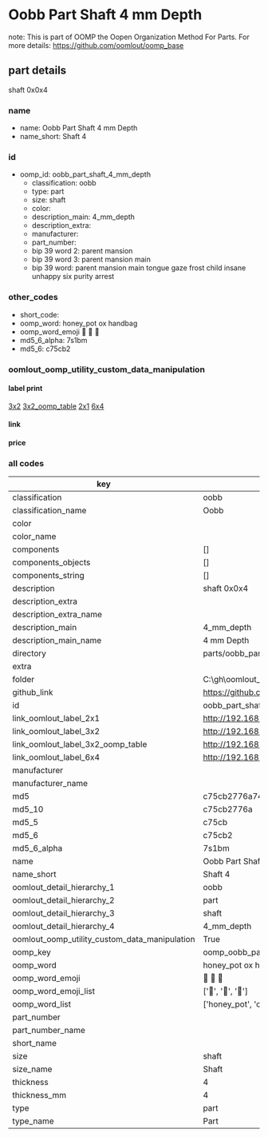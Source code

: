# Oobb Part Shaft 4 mm Depth  

note: This is part of OOMP the Oopen Organization Method For Parts. For more details: https://github.com/oomlout/oomp_base

##  part details
  



shaft 0x0x4



### name
* name: Oobb Part Shaft 4 mm Depth
* name_short: Shaft 4 
### id
* oomp_id: oobb_part_shaft_4_mm_depth
  * classification: oobb
  * type: part
  * size: shaft
  * color: 
  * description_main: 4_mm_depth
  * description_extra: 
  * manufacturer: 
  * part_number: 
  * bip 39 word 2: parent mansion
  * bip 39 word 3: parent mansion main
  * bip 39 word: parent mansion main tongue gaze frost child insane unhappy six purity arrest

### other_codes
* short_code: 
* oomp_word: honey_pot ox handbag
* oomp_word_emoji :honey_pot: :ox: :handbag:
* md5_6_alpha: 7s1bm
* md5_6: c75cb2






### oomlout_oomp_utility_custom_data_manipulation
#### label print
[3x2](http://192.168.1.245:1112/?label=oomp%207s1bm)
[3x2_oomp_table](http://192.168.1.108:1112/?label=oomp%207s1bm)
[2x1](http://192.168.1.242:1112/?label=oomp%207s1bm)
[6x4](http://192.168.1.55:1112/?label=oomp%207s1bm)    

#### link

                              

#### price







### all codes 
| key | value |  
| --- | --- |  
| classification | oobb |  
| classification_name | Oobb |  
| color |  |  
| color_name |  |  
| components | [] |  
| components_objects | [] |  
| components_string | [] |  
| description | shaft 0x0x4 |  
| description_extra |  |  
| description_extra_name |  |  
| description_main | 4_mm_depth |  
| description_main_name | 4 mm Depth |  
| directory | parts/oobb_part_shaft_4_mm_depth |  
| extra |  |  
| folder | C:\gh\oomlout_oobb_version_4_generated_parts\things\oobb_part_shaft_4_mm_depth |  
| github_link | https://github.com/oomlout/oomlout_oomp_part_src/tree/main/parts/oobb_part_shaft_4_mm_depth |  
| id | oobb_part_shaft_4_mm_depth |  
| link_oomlout_label_2x1 | http://192.168.1.242:1112/?label=oomp%207s1bm |  
| link_oomlout_label_3x2 | http://192.168.1.245:1112/?label=oomp%207s1bm |  
| link_oomlout_label_3x2_oomp_table | http://192.168.1.108:1112/?label=oomp%207s1bm |  
| link_oomlout_label_6x4 | http://192.168.1.55:1112/?label=oomp%207s1bm |  
| manufacturer |  |  
| manufacturer_name |  |  
| md5 | c75cb2776a74e4fd75b05e470ca1d501 |  
| md5_10 | c75cb2776a |  
| md5_5 | c75cb |  
| md5_6 | c75cb2 |  
| md5_6_alpha | 7s1bm |  
| name | Oobb Part Shaft 4 mm Depth |  
| name_short | Shaft 4  |  
| oomlout_detail_hierarchy_1 | oobb |  
| oomlout_detail_hierarchy_2 | part |  
| oomlout_detail_hierarchy_3 | shaft |  
| oomlout_detail_hierarchy_4 | 4_mm_depth |  
| oomlout_oomp_utility_custom_data_manipulation | True |  
| oomp_key | oomp_oobb_part_shaft_4_mm_depth |  
| oomp_word | honey_pot ox handbag |  
| oomp_word_emoji | :honey_pot: :ox: :handbag: |  
| oomp_word_emoji_list | [':honey_pot:', ':ox:', ':handbag:'] |  
| oomp_word_list | ['honey_pot', 'ox', 'handbag'] |  
| part_number |  |  
| part_number_name |  |  
| short_name |  |  
| size | shaft |  
| size_name | Shaft |  
| thickness | 4 |  
| thickness_mm | 4 |  
| type | part |  
| type_name | Part |  
